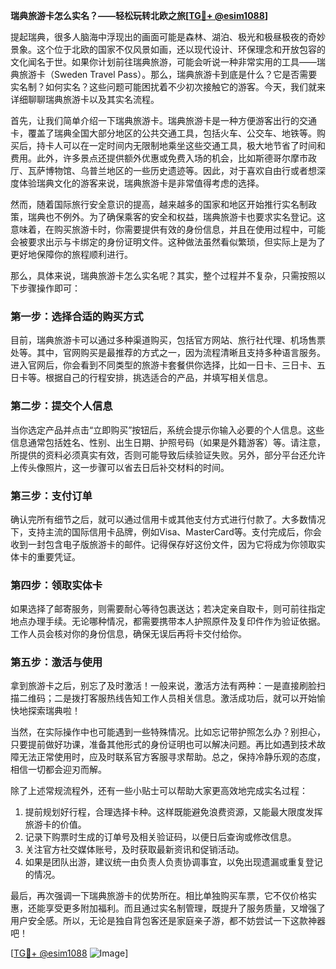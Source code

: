 **瑞典旅游卡怎么实名？——轻松玩转北欧之旅[[TG💪+ @esim1088](https://t.me/s/esim1088)]**

提起瑞典，很多人脑海中浮现出的画面可能是森林、湖泊、极光和极昼极夜的奇妙景象。这个位于北欧的国家不仅风景如画，还以现代设计、环保理念和开放包容的文化闻名于世。如果你计划前往瑞典旅游，可能会听说一种非常实用的工具——瑞典旅游卡（Sweden Travel Pass）。那么，瑞典旅游卡到底是什么？它是否需要实名制？如何实名？这些问题可能困扰着不少初次接触它的游客。今天，我们就来详细聊聊瑞典旅游卡以及其实名流程。

首先，让我们简单介绍一下瑞典旅游卡。瑞典旅游卡是一种方便游客出行的交通卡，覆盖了瑞典全国大部分地区的公共交通工具，包括火车、公交车、地铁等。购买后，持卡人可以在一定时间内无限制地乘坐这些交通工具，极大地节省了时间和费用。此外，许多景点还提供额外优惠或免费入场的机会，比如斯德哥尔摩市政厅、瓦萨博物馆、乌普兰地区的一些历史遗迹等。因此，对于喜欢自由行或者想深度体验瑞典文化的游客来说，瑞典旅游卡是非常值得考虑的选择。

然而，随着国际旅行安全意识的提高，越来越多的国家和地区开始推行实名制政策，瑞典也不例外。为了确保乘客的安全和权益，瑞典旅游卡也要求实名登记。这意味着，在购买旅游卡时，你需要提供有效的身份信息，并且在使用过程中，可能会被要求出示与卡绑定的身份证明文件。这种做法虽然看似繁琐，但实际上是为了更好地保障你的旅程顺利进行。

那么，具体来说，瑞典旅游卡怎么实名呢？其实，整个过程并不复杂，只需按照以下步骤操作即可：

### 第一步：选择合适的购买方式

目前，瑞典旅游卡可以通过多种渠道购买，包括官方网站、旅行社代理、机场售票处等。其中，官网购买是最推荐的方式之一，因为流程清晰且支持多种语言服务。进入官网后，你会看到不同类型的旅游卡套餐供你选择，比如一日卡、三日卡、五日卡等。根据自己的行程安排，挑选适合的产品，并填写相关信息。

### 第二步：提交个人信息

当你选定产品并点击“立即购买”按钮后，系统会提示你输入必要的个人信息。这些信息通常包括姓名、性别、出生日期、护照号码（如果是外籍游客）等。请注意，所提供的资料必须真实有效，否则可能导致后续验证失败。另外，部分平台还允许上传头像照片，这一步骤可以省去日后补交材料的时间。

### 第三步：支付订单

确认完所有细节之后，就可以通过信用卡或其他支付方式进行付款了。大多数情况下，支持主流的国际信用卡品牌，例如Visa、MasterCard等。支付完成后，你会收到一封包含电子版旅游卡的邮件。记得保存好这份文件，因为它将成为你领取实体卡的重要凭证。

### 第四步：领取实体卡

如果选择了邮寄服务，则需要耐心等待包裹送达；若决定亲自取卡，则可前往指定地点办理手续。无论哪种情况，都需要携带本人护照原件及复印件作为验证依据。工作人员会核对你的身份信息，确保无误后再将卡交付给你。

### 第五步：激活与使用

拿到旅游卡之后，别忘了及时激活！一般来说，激活方法有两种：一是直接刷脸扫描二维码；二是拨打客服热线告知工作人员相关信息。激活成功后，就可以开始愉快地探索瑞典啦！

当然，在实际操作中也可能遇到一些特殊情况。比如忘记带护照怎么办？别担心，只要提前做好功课，准备其他形式的身份证明也可以解决问题。再比如遇到技术故障无法正常使用时，应及时联系官方客服寻求帮助。总之，保持冷静乐观的态度，相信一切都会迎刃而解。

除了上述常规流程外，还有一些小贴士可以帮助大家更高效地完成实名过程：

1. 提前规划好行程，合理选择卡种。这样既能避免浪费资源，又能最大限度发挥旅游卡的价值。
2. 记录下购票时生成的订单号及相关验证码，以便日后查询或修改信息。
3. 关注官方社交媒体账号，及时获取最新资讯和促销活动。
4. 如果是团队出游，建议统一由负责人负责协调事宜，以免出现遗漏或重复登记的情况。

最后，再次强调一下瑞典旅游卡的优势所在。相比单独购买车票，它不仅价格实惠，还能享受更多附加福利。而且通过实名制管理，既提升了服务质量，又增强了用户安全感。所以，无论是独自背包客还是家庭亲子游，都不妨尝试一下这款神器吧！

[[TG💪+ @esim1088](https://t.me/s/esim1088) ![Image](https://i.postimg.cc/4NQfJmqS/Snipaste-2025-05-13-00-14-12.png)]